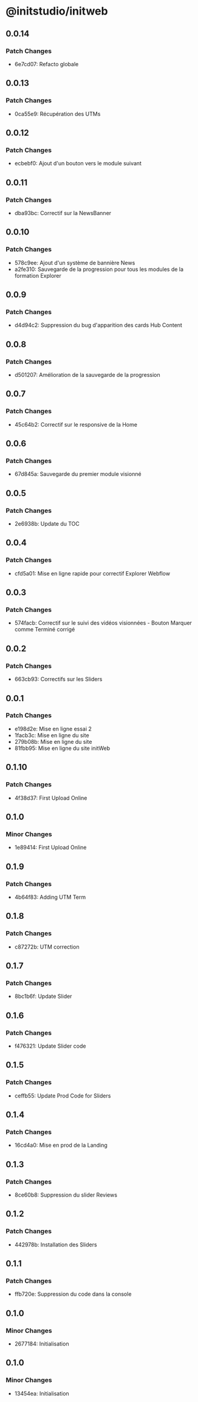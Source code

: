 # @initstudio/initweb

## 0.0.14

### Patch Changes

- 6e7cd07: Refacto globale

## 0.0.13

### Patch Changes

- 0ca55e9: Récupération des UTMs

## 0.0.12

### Patch Changes

- ecbebf0: Ajout d'un bouton vers le module suivant

## 0.0.11

### Patch Changes

- dba93bc: Correctif sur la NewsBanner

## 0.0.10

### Patch Changes

- 578c9ee: Ajout d'un système de bannière News
- a2fe310: Sauvegarde de la progression pour tous les modules de la formation Explorer

## 0.0.9

### Patch Changes

- d4d94c2: Suppression du bug d'apparition des cards Hub Content

## 0.0.8

### Patch Changes

- d501207: Amélioration de la sauvegarde de la progression

## 0.0.7

### Patch Changes

- 45c64b2: Correctif sur le responsive de la Home

## 0.0.6

### Patch Changes

- 67d845a: Sauvegarde du premier module visionné

## 0.0.5

### Patch Changes

- 2e6938b: Update du TOC

## 0.0.4

### Patch Changes

- cfd5a01: Mise en ligne rapide pour correctif Explorer Webflow

## 0.0.3

### Patch Changes

- 574facb: Correctif sur le suivi des vidéos visionnées - Bouton Marquer comme Terminé corrigé

## 0.0.2

### Patch Changes

- 663cb93: Correctifs sur les Sliders

## 0.0.1

### Patch Changes

- e198d2e: Mise en ligne essai 2
- 1facb3c: Mise en ligne du site
- 279b08b: Mise en ligne du site
- 81fbb95: Mise en ligne du site initWeb

## 0.1.10

### Patch Changes

- 4f38d37: First Upload Online

## 0.1.0

### Minor Changes

- 1e89414: First Upload Online

## 0.1.9

### Patch Changes

- 4b64f83: Adding UTM Term

## 0.1.8

### Patch Changes

- c87272b: UTM correction

## 0.1.7

### Patch Changes

- 8bc1b6f: Update Slider

## 0.1.6

### Patch Changes

- f476321: Update Slider code

## 0.1.5

### Patch Changes

- ceffb55: Update Prod Code for Sliders

## 0.1.4

### Patch Changes

- 16cd4a0: Mise en prod de la Landing

## 0.1.3

### Patch Changes

- 8ce60b8: Suppression du slider Reviews

## 0.1.2

### Patch Changes

- 442978b: Installation des Sliders

## 0.1.1

### Patch Changes

- ffb720e: Suppression du code dans la console

## 0.1.0

### Minor Changes

- 2677184: Initialisation

## 0.1.0

### Minor Changes

- 13454ea: Initialisation
